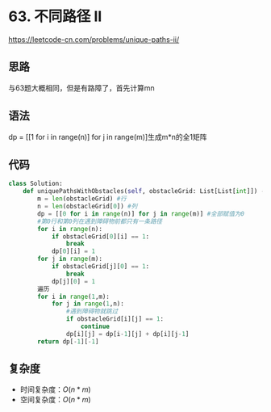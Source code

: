# 63. 不同路径 II
https://leetcode-cn.com/problems/unique-paths-ii/
## 思路
与63题大概相同，但是有路障了，首先计算mn
## 语法
dp = [[1 for i in range(n)] for j in range(m)]生成m*n的全1矩阵
## 代码
```python
class Solution:
    def uniquePathsWithObstacles(self, obstacleGrid: List[List[int]]) -> int:
        m = len(obstacleGrid) #行
        n = len(obstacleGrid[0]) #列
        dp = [[0 for i in range(n)] for j in range(m)] #全部赋值为0
        #第0行和第0列在遇到障碍物前都只有一条路径
        for i in range(n):
            if obstacleGrid[0][i] == 1:
                break
            dp[0][i] = 1
        for j in range(m):
            if obstacleGrid[j][0] == 1:
                break
            dp[j][0] = 1
        遍历
        for i in range(1,m):
            for j in range(1,n):
                #遇到障碍物就跳过
                if obstacleGrid[i][j] == 1:
                    continue
                dp[i][j] = dp[i-1][j] + dp[i][j-1]
        return dp[-1][-1]
```
## 复杂度
- 时间复杂度：$O(n*m)$ 
- 空间复杂度：$O(n*m)$